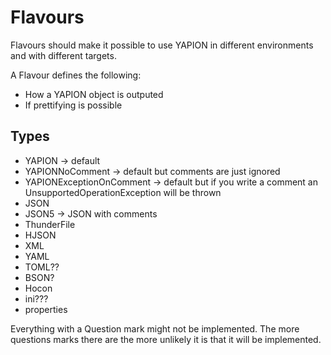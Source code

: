 # Flavours

Flavours should make it possible to use YAPION in different environments and with different targets.

A Flavour defines the following:
- How a YAPION object is outputed
- If prettifying is possible

## Types
- YAPION -> default
- YAPIONNoComment -> default but comments are just ignored
- YAPIONExceptionOnComment -> default but if you write a comment an UnsupportedOperationException will be thrown
- JSON
- JSON5 -> JSON with comments
- ThunderFile
- HJSON
- XML
- YAML
- TOML??
- BSON?
- Hocon
- ini???
- properties

Everything with a Question mark might not be implemented. The more questions marks there are the more unlikely it is that it will be implemented.
